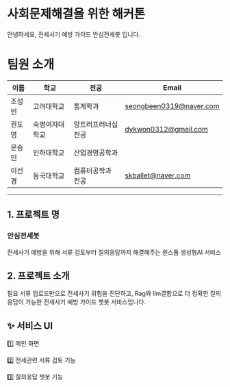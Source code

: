 
# 사회문제해결을 위한 해커톤

안녕하세요, 전세사기 예방 가이드 안심전세봇 입니다.

# 팀원 소개

| 이름                                         | 학교           | 전공   | Email                |
| -------------------------------------------- | -------------- | ------ | -------------------- |
| 조성빈    | 고려대학교 | 통계학과 | seongbeen0319@naver.com|
| 권도영 | 숙명여자대학교     | 앙트러프러너십 전공 | dykwon0312@gmail.com |
| 문승민 | 인하대학교     | 산업경영공학과 | |
| 이선경 | 동국대학교     | 컴퓨터공학과 전공 | skballet@naver.com |

---

## 1. 프로젝트 명

### 안심전세봇
전세사기 예방을 위해 서류 검토부터 질의응답까지 해결해주는 원스톱 생성형AI 서비스

## 2. 프로젝트 소개

필요 서류 업로드만으로 전세사기 위험을 진단하고, Rag와 llm결합으로 더 정확한 질의응답이 가능한 전세사기 예방 가이드 챗봇 서비스입니다.

## ✨ 서비스 UI

1️⃣ 메인 화면


2️⃣ 전세관련 서류 검토 기능


3️⃣ 질의응답 챗봇 기능



